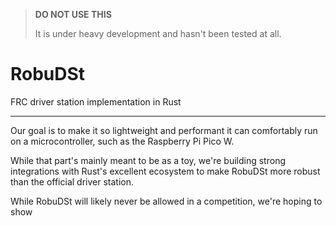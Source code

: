 
 > **DO NOT USE THIS**
 >
 > It is under heavy development and hasn't been tested at all.

# RobuDSt

FRC driver station implementation in Rust

---

Our goal is to make it so lightweight and performant it can comfortably run on a microcontroller, such as the Raspberry Pi Pico W.

While that part's mainly meant to be as a toy, we're building strong integrations with Rust's excellent ecosystem to make RobuDSt more robust than the official driver station.

While RobuDSt will likely never be allowed in a competition, we're hoping to show 


